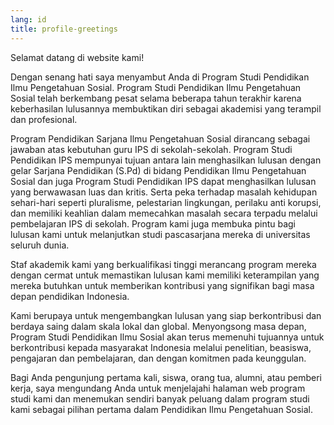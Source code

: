 ```yaml
---
lang: id
title: profile-greetings
---
```


Selamat datang di website kami!

Dengan senang hati saya menyambut Anda di Program Studi Pendidikan Ilmu Pengetahuan Sosial. Program Studi Pendidikan Ilmu Pengetahuan Sosial telah berkembang pesat selama beberapa tahun terakhir karena keberhasilan lulusannya membuktikan diri sebagai akademisi yang terampil dan profesional.

Program Pendidikan Sarjana Ilmu Pengetahuan Sosial dirancang sebagai jawaban atas kebutuhan guru IPS di sekolah-sekolah. Program Studi Pendidikan IPS mempunyai tujuan antara lain menghasilkan lulusan dengan gelar Sarjana Pendidikan (S.Pd) di bidang Pendidikan Ilmu Pengetahuan Sosial dan juga Program Studi Pendidikan IPS dapat menghasilkan lulusan yang berwawasan luas dan kritis. Serta peka terhadap masalah kehidupan sehari-hari seperti pluralisme, pelestarian lingkungan, perilaku anti korupsi, dan memiliki keahlian dalam memecahkan masalah secara terpadu melalui pembelajaran IPS di sekolah. Program kami juga membuka pintu bagi lulusan kami untuk melanjutkan studi pascasarjana mereka di universitas seluruh dunia.

Staf akademik kami yang berkualifikasi tinggi merancang program mereka dengan cermat untuk memastikan lulusan kami memiliki keterampilan yang mereka butuhkan untuk memberikan kontribusi yang signifikan bagi masa depan pendidikan Indonesia.

Kami berupaya untuk mengembangkan lulusan yang siap berkontribusi dan berdaya saing dalam skala lokal dan global. Menyongsong masa depan, Program Studi Pendidikan Ilmu Sosial akan terus memenuhi tujuannya untuk berkontribusi kepada masyarakat Indonesia melalui penelitian, beasiswa, pengajaran dan pembelajaran, dan dengan komitmen pada keunggulan.

Bagi Anda pengunjung pertama kali, siswa, orang tua, alumni, atau pemberi kerja, saya mengundang Anda untuk menjelajahi halaman web program studi kami dan menemukan sendiri banyak peluang dalam program studi kami sebagai pilihan pertama dalam Pendidikan Ilmu Pengetahuan Sosial.

